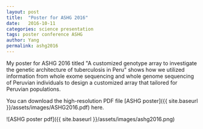 ```yaml
---
layout: post
title:  "Poster for ASHG 2016"
date:   2016-10-11
categories: science presentation
tags: poster conference ASHG
author: Yang
permalink: ashg2016
---
```


My poster for ASHG 2016 titled "A customized genotype array to investigate the genetic architecture of tuberculosis in Peru" shows how we utilized information from whole exome sequencing and whole genome sequencing of Peruvian individuals to design a customized array that tailored for Peruvian populations.

You can download the high-resolution PDF file [ASHG poster]({{ site.baseurl }}/assets/images/ASHG2016.pdf)  here.

![ASHG poster pdf]({{ site.baseurl }}/assets/images/ashg2016.png)
